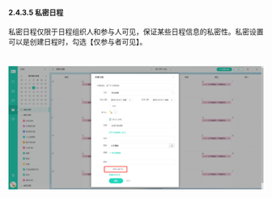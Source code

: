 #### 2.4.3.5 私密日程

私密日程仅限于日程组织人和参与人可见，保证某些日程信息的私密性。私密设置可以是创建日程时，勾选【仅参与者可见】。

# ![](/assets/4.3.5设置私密日程.png)
 
